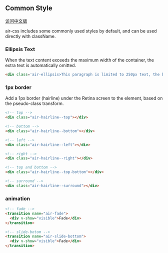 ## Common Style

[访问中文版](https://github.com/AlanZou007/air-css/blob/master/zh-CN.md)

air-css includes some commonly used styles by default, and can be used directly with className.

### Ellipsis Text
When the text content exceeds the maximum width of the container, the extra text is automatically omitted.
```html
<div class='air-ellipsis>This paragraph is limited to 250px text, the background content will be omitted</div>
```

### 1px border
Add a 1px border (hairline) under the Retina screen to the element, based on the pseudo-class transform.

```html
<!-- top -->
<div class="air-hairline--top"></div>

<!-- bottom -->
<div class="air-hairline--bottom"></div>

<!-- left -->
<div class="air-hairline--left"></div>

<!-- right -->
<div class="air-hairline--right"></div>

<!-- top and bottom -->
<div class="air-hairline--top-bottom"></div>

<!-- surround -->
<div class="air-hairline--surround"></div>
```

### animation
```html
<!-- fade -->
<transition name="air-fade">
  <div v-show="visible">Fade</div>
</transition>

<!-- slide-botom -->
<transition name="air-slide-bottom">
  <div v-show="visible">Fade</div>
</transition>
```